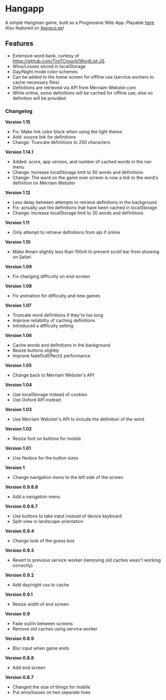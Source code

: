 # Hangapp

A simple Hangman game, built as a Progressive Web App. Playable [here](https://kylesureline.github.io/hangapp/). Also featured on [Appsco.pe](https://appsco.pe/app/hangapp)!

## Features

- Extensive word bank, curtesy of https://github.com/TimTCrouch/WordList-JS.
- Wins/Losses stored in localStorage
- Day/Night mode color schemes
- Can be added to the home screen for offline use (service workers to cache necessary files)
- Definitions are retrieved via API from Merriam-Webster.com
- While online, some definitions will be cached for offline use, else no definition will be provided

### Changelog

**Version 1.15**

- Fix: Make link color black when using the light theme
- Add: source link for definitions
- Change: Truncate definitions to 250 characters

**Version 1.14.1**

- Added: score, app version, and number of cached words in the nav menu
- Change: Increase localStorage limit to 50 words and definitions
- Change: The word on the game over screen is now a link to the word's definition on Merriam Webster

**Version 1.12**

- Less delay between attempts to retrieve definitions in the background
- Fix: actually use the definitions that have been cached in localStorage
- Change: Increase localStorage limit to 30 words and definitions

**Version 1.11**

- Only attempt to retrieve definitions from api if online

**Version 1.10**

- Make #main slightly less than 100vh to prevent scroll bar from showing on Safari

**Version 1.09**

- Fix changing difficulty on end-screen

**Version 1.08**

- Fix animation for difficulty and new games

**Version 1.07**

- Truncate word definitions if they're too long
- Improve reliability of caching definitions
- Introduced a difficulty setting

**Version 1.06**

- Cache words and definitions in the background
- Resize buttons slightly
- Improve fadeOutEffect() performance

**Version 1.05**

- Change back to Merriam Webster's API

**Version 1.04**

- Use localStorage instead of cookies
- Use Oxford API instead

**Version 1.03**

- Use Merriam Webster's API to include the definition of the word

**Version 1.02**

- Resize font on buttons for mobile

**Version 1.01**

- Use flexbox for the button sizes

**Version 1**

- Change navigation menu to the left side of the screen

**Version 0.9.8.8**

- Add a navigation menu

**Version 0.9.8.7**

- Use buttons to take input instead of device keyboard
- Split view in landscape orientation

**Version 0.9.4**

- Change look of the guess box

**Version 0.9.3**

- Revert to previous service worker (removing old caches wasn't working correctly)

**Version 0.9.2**

- Add day/night css to cache

**Version 0.9.1**

- Resize width of end screen

**Version 0.9**

- Fade out/in between screens
- Remove old caches using service worker

**Version 0.8.9**

- Blur input when game ends

**Version 0.8.8**

- Add end screen

**Version 0.8.7**

- Changed the size of things for mobile
- Put wins/losses on two separate lines
